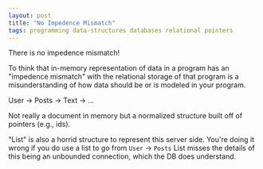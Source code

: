 ```yaml
---
layout: post
title: "No Impedence Mismatch"
tags: programming data-structures databases relational pointers
---
```


There is no impedence mismatch!

To think that in-memory representation of data in a program has an "impedence mismatch" with the relational storage of that program is a misunderstanding of how data should be or is modeled in your program.

User -> Posts -> Text -> ...

Not really a document in memory but a normalized structure built off of pointers (e.g., ids).

"List" is also a horrid structure to represent this server side. You're doing it wrong if you do use a list to go from `User` -> `Posts`
List misses the details of this being an unbounded connection, which the DB does understand.
